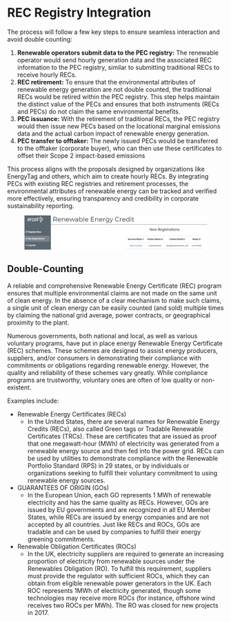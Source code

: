# REC Registry Integration

The process will follow a few key steps to ensure seamless interaction and avoid double counting:

1. **Renewable operators submit data to the PEC registry:** The renewable operator would send hourly generation data and the associated REC information to the PEC registry, similar to submitting traditional RECs to receive hourly RECs.
2. **REC retirement:** To ensure that the environmental attributes of renewable energy generation are not double counted, the traditional RECs would be retired within the PEC registry. This step helps maintain the distinct value of the PECs and ensures that both instruments (RECs and PECs) do not claim the same environmental benefits.
3. **PEC issuance:** With the retirement of traditional RECs, the PEC registry would then issue new PECs based on the locational marginal emissions data and the actual carbon impact of renewable energy generation.
4. **PEC transfer to offtaker:** The newly issued PECs would be transferred to the offtaker (corporate buyer), who can then use these certificates to offset their Scope 2 impact-based emissions

This process aligns with the proposals designed by organizations like EnergyTag and others, which aim to create hourly RECs. By integrating PECs with existing REC registries and retirement processes, the environmental attributes of renewable energy can be tracked and verified more effectively, ensuring transparency and credibility in corporate sustainability reporting.

<figure><img src="../../.gitbook/assets/image (57).png" alt=""><figcaption></figcaption></figure>

## Double-Counting

A reliable and comprehensive Renewable Energy Certificate (REC) program ensures that multiple environmental claims are not made on the same unit of clean energy. In the absence of a clear mechanism to make such claims, a single unit of clean energy can be easily counted (and sold) multiple times by claiming the national grid average, power contracts, or geographical proximity to the plant.

Numerous governments, both national and local, as well as various voluntary programs, have put in place energy Renewable Energy Certificate (REC) schemes. These schemes are designed to assist energy producers, suppliers, and/or consumers in demonstrating their compliance with commitments or obligations regarding renewable energy. However, the quality and reliability of these schemes vary greatly. While compliance programs are trustworthy, voluntary ones are often of low quality or non-existent.

Examples include:

* Renewable Energy Certificates (RECs)
  * In the United States, there are several names for Renewable Energy Credits (RECs), also called Green tags or Tradable Renewable Certificates (TRCs). These are certificates that are issued as proof that one megawatt-hour (MWh) of electricity was generated from a renewable energy source and then fed into the power grid. RECs can be used by utilities to demonstrate compliance with the Renewable Portfolio Standard (RPS) in 29 states, or by individuals or organizations seeking to fulfill their voluntary commitment to using renewable energy sources.
* GUARANTEES OF ORIGIN (GOs)
  * In the European Union, each GO represents 1 MWh of renewable electricity and has the same quality as RECs. However, GOs are issued by EU governments and are recognized in all EU Member States, while RECs are issued by energy companies and are not accepted by all countries. Just like RECs and ROCs, GOs are tradable and can be used by companies to fulfill their energy greening commitments.
* Renewable Obligation Certificates (ROCs)
  * In the UK, electricity suppliers are required to generate an increasing proportion of electricity from renewable sources under the Renewables Obligation (RO). To fulfill this requirement, suppliers must provide the regulator with sufficient ROCs, which they can obtain from eligible renewable power generators in the UK. Each ROC represents 1MWh of electricity generated, though some technologies may receive more ROCs (for instance, offshore wind receives two ROCs per MWh). The RO was closed for new projects in 2017.
